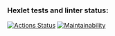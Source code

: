 ### Hexlet tests and linter status:
[![Actions Status](https://github.com/demboffskiy/frontend-project-44/actions/workflows/hexlet-check.yml/badge.svg)](https://github.com/demboffskiy/frontend-project-44/actions)
[![Maintainability](https://api.codeclimate.com/v1/badges/41cfdeb2ff0cdc0aa4ce/maintainability)](https://codeclimate.com/github/demboffskiy/frontend-project-44.1/maintainability)
